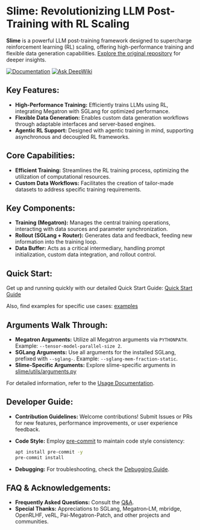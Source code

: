 # Slime: Revolutionizing LLM Post-Training with RL Scaling

**Slime** is a powerful LLM post-training framework designed to supercharge reinforcement learning (RL) scaling, offering high-performance training and flexible data generation capabilities. [Explore the original repository](https://github.com/THUDM/slime) for deeper insights.

[![Documentation](https://img.shields.io/badge/docs-latest-brightgreen.svg?style=flat)](https://thudm.github.io/slime/)
[![Ask DeepWiki](https://deepwiki.com/badge.svg)](https://deepwiki.com/THUDM/slime)

## Key Features:

*   **High-Performance Training:** Efficiently trains LLMs using RL, integrating Megatron with SGLang for optimized performance.
*   **Flexible Data Generation:** Enables custom data generation workflows through adaptable interfaces and server-based engines.
*   **Agentic RL Support:** Designed with agentic training in mind, supporting asynchronous and decoupled RL frameworks.

## Core Capabilities:

*   **Efficient Training:** Streamlines the RL training process, optimizing the utilization of computational resources.
*   **Custom Data Workflows:** Facilitates the creation of tailor-made datasets to address specific training requirements.

## Key Components:

*   **Training (Megatron):** Manages the central training operations, interacting with data sources and parameter synchronization.
*   **Rollout (SGLang + Router):** Generates data and feedback, feeding new information into the training loop.
*   **Data Buffer:** Acts as a critical intermediary, handling prompt initialization, custom data integration, and rollout control.

## Quick Start:

Get up and running quickly with our detailed Quick Start Guide: [Quick Start Guide](./docs/en/get_started/quick_start.md)

Also, find examples for specific use cases: [examples](examples/)

## Arguments Walk Through:

*   **Megatron Arguments:** Utilize all Megatron arguments via `PYTHONPATH`. Example: `--tensor-model-parallel-size 2`.
*   **SGLang Arguments:** Use all arguments for the installed SGLang, prefixed with `--sglang-`. Example: `--sglang-mem-fraction-static`.
*   **Slime-Specific Arguments:** Explore slime-specific arguments in [slime/utils/arguments.py](slime/utils/arguments.py)

For detailed information, refer to the [Usage Documentation](docs/en/get_started/usage.md).

## Developer Guide:

*   **Contribution Guidelines:** Welcome contributions! Submit Issues or PRs for new features, performance improvements, or user experience feedback.
*   **Code Style:** Employ [pre-commit](https://pre-commit.com/) to maintain code style consistency:

    ```bash
    apt install pre-commit -y
    pre-commit install
    ```

*   **Debugging:** For troubleshooting, check the [Debugging Guide](docs/en/developer_guide/debug.md).

## FAQ & Acknowledgements:

*   **Frequently Asked Questions:** Consult the [Q\&A](docs/en/get_started/qa.md).
*   **Special Thanks:** Appreciations to SGLang, Megatron‑LM, mbridge, OpenRLHF, veRL, Pai-Megatron-Patch, and other projects and communities.